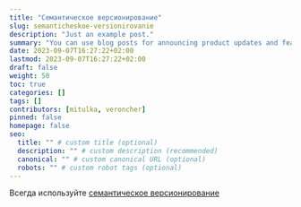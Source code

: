 ```yaml
---
title: "Семантическое версионирование"
slug: semanticheskoe-versionirovanie
description: "Just an example post."
summary: "You can use blog posts for announcing product updates and features."
date: 2023-09-07T16:27:22+02:00
lastmod: 2023-09-07T16:27:22+02:00
draft: false
weight: 50
toc: true
categories: []
tags: []
contributors: [mitulka, veroncher]
pinned: false
homepage: false
seo:
  title: "" # custom title (optional)
  description: "" # custom description (recommended)
  canonical: "" # custom canonical URL (optional)
  robots: "" # custom robot tags (optional)
---
```


Всегда используйте [семантическое версионирование](https://semver.org/lang/ru/)